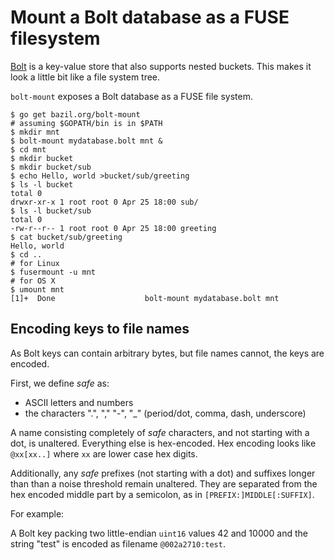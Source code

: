 # Mount a Bolt database as a FUSE filesystem

[Bolt](https://github.com/boltdb/bolt) is a key-value store that also
supports nested buckets. This makes it look a little bit like a file
system tree.

`bolt-mount` exposes a Bolt database as a FUSE file system.

``` console
$ go get bazil.org/bolt-mount
# assuming $GOPATH/bin is in $PATH
$ mkdir mnt
$ bolt-mount mydatabase.bolt mnt &
$ cd mnt
$ mkdir bucket
$ mkdir bucket/sub
$ echo Hello, world >bucket/sub/greeting
$ ls -l bucket
total 0
drwxr-xr-x 1 root root 0 Apr 25 18:00 sub/
$ ls -l bucket/sub
total 0
-rw-r--r-- 1 root root 0 Apr 25 18:00 greeting
$ cat bucket/sub/greeting
Hello, world
$ cd ..
# for Linux
$ fusermount -u mnt
# for OS X
$ umount mnt
[1]+  Done                    bolt-mount mydatabase.bolt mnt
```

## Encoding keys to file names

As Bolt keys can contain arbitrary bytes, but file names cannot, the
keys are encoded.

First, we define *safe* as:

- ASCII letters and numbers
- the characters ".", "," "-", "_" (period/dot, comma, dash, underscore)

A name consisting completely of *safe* characters, and not starting
with a dot, is unaltered. Everything else is hex-encoded. Hex encoding
looks like `@xx[xx..]` where `xx` are lower case hex digits.

Additionally, any *safe* prefixes (not starting with a dot) and
suffixes longer than than a noise threshold remain unaltered. They are
separated from the hex encoded middle part by a semicolon, as in
`[PREFIX:]MIDDLE[:SUFFIX]`.

For example:

A Bolt key packing two little-endian `uint16` values 42 and 10000 and the string
"test" is encoded as filename `@002a2710:test`.
